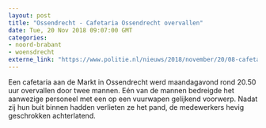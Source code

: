 ```yaml
---
layout: post
title: "Ossendrecht - Cafetaria Ossendrecht overvallen"
date: Tue, 20 Nov 2018 09:07:00 GMT
categories: 
- noord-brabant 
- woensdrecht 
externe_link: "https://www.politie.nl/nieuws/2018/november/20/08-cafetaria-ossendrecht-overvallen.html"
---
```


Een cafetaria aan de Markt in Ossendrecht werd maandagavond rond 20.50 uur overvallen door twee mannen. Eén van de mannen bedreigde het aanwezige personeel met een op een vuurwapen gelijkend voorwerp. Nadat zij hun buit binnen hadden verlieten ze het pand, de medewerkers hevig geschrokken achterlatend.
